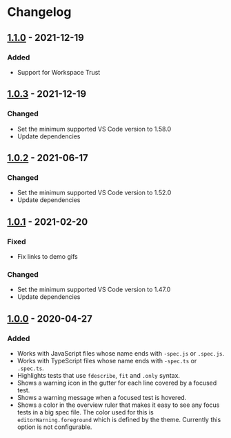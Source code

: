 # Changelog

## [1.1.0](https://github.com/dzhavat/test-focus-highlighter/compare/1.0.3...1.1.0) - 2021-12-19

### Added

- Support for Workspace Trust

## [1.0.3](https://github.com/dzhavat/test-focus-highlighter/compare/1.0.2...1.0.3) - 2021-12-19

### Changed

- Set the minimum supported VS Code version to 1.58.0
- Update dependencies

## [1.0.2](https://github.com/dzhavat/test-focus-highlighter/compare/1.0.1...1.0.2) - 2021-06-17

### Changed

- Set the minimum supported VS Code version to 1.52.0
- Update dependencies

## [1.0.1](https://github.com/dzhavat/test-focus-highlighter/compare/1.0.0...1.0.1) - 2021-02-20

### Fixed

- Fix links to demo gifs

### Changed

- Set the minimum supported VS Code version to 1.47.0
- Update dependencies

## [1.0.0](https://github.com/dzhavat/test-focus-highlighter/releases/tag/1.0.0) - 2020-04-27

### Added

- Works with JavaScript files whose name ends with `-spec.js` or `.spec.js`.
- Works with TypeScript files whose name ends with `-spec.ts` or `.spec.ts`.
- Highlights tests that use `fdescribe`, `fit` and `.only` syntax.
- Shows a warning icon in the gutter for each line covered by a focused test.
- Shows a warning message when a focused test is hovered.
- Shows a color in the overview ruler that makes it easy to see any focus tests in a big spec file. The color used for this is `editorWarning.foreground` which is defined by the theme. Currently this option is not configurable.
